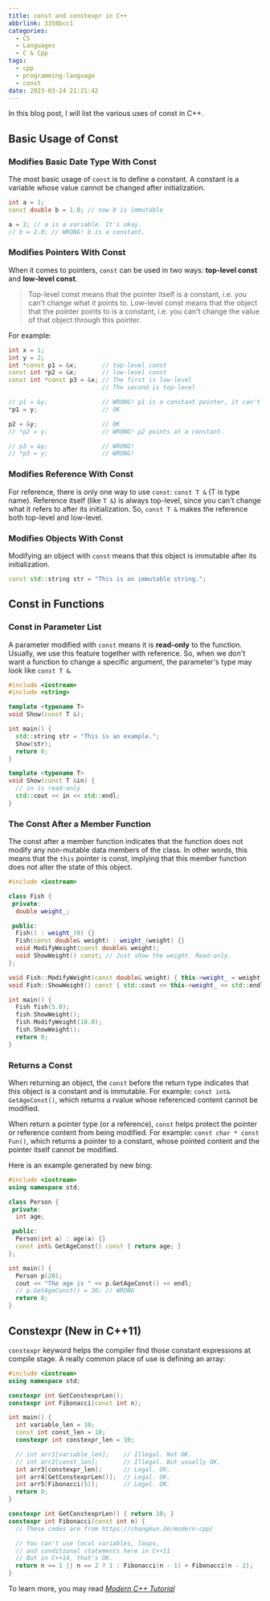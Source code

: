 ```yaml
---
title: const and constexpr in C++
abbrlink: 3358bcc1
categories:
  - CS
  - Languages
  - C & Cpp
tags:
  - cpp
  - programming-language
  - const
date: 2023-03-24 21:21:42
---
```


In this blog post, I will list the various uses of const in C++.

<!--more-->

## Basic Usage of Const

### Modifies Basic Date Type With Const

The most basic usage of `const` is to define a constant. A constant is a variable whose value cannot be changed after initialization.

```cpp
int a = 1;
const double b = 1.0; // now b is immutable

a = 2; // a is a variable. It's okay.
// b = 2.0; // WRONG! b is a constant.

```

### Modifies Pointers With Const

When it comes to pointers, `const` can be used in two ways: **top-level const** and **low-level const**.

> Top-level const means that the pointer itself is a constant, i.e. you can't change what it points to.
> Low-level const means that the object that the pointer points to is a constant, i.e. you can't change the value of that object through this pointer.

For example:

```cpp
int x = 1;
int y = 2;
int *const p1 = &x;       // top-level const
const int *p2 = &x;       // low-level const
const int *const p3 = &x; // The first is low-level
                          // The second is top-level

// p1 = &y;               // WRONG! p1 is a constant pointer, it can't change its direction.
*p1 = y;                  // OK

p2 = &y;                  // OK
// *p2 = y;               // WRONG! p2 points at a constant.

// p3 = &y;               // WRONG!
// *p3 = y;               // WRONG!
```

### Modifies Reference With Const

For reference, there is only one way to use `const`: `const T &` (T is type name). Reference itself (like `T &`) is always top-level, since you can't change what it refers to after its initialization. So, `const T &` makes the reference both top-level and low-level.

### Modifies Objects With Const

Modifying an object with `const` means that this object is immutable after its initialization.

```cpp
const std::string str = "This is an immutable string.";
```

## Const in Functions

### Const in Parameter List

A parameter modified with `const` means it is **read-only** to the function. Usually, we use this feature together with reference. So, when we don't want a function to change a specific argument, the parameter's type may look like `const T &`.

```cpp
#include <iostream>
#include <string>

template <typename T>
void Show(const T &);

int main() {
  std::string str = "This is an example.";
  Show(str);
  return 0;
}

template <typename T>
void Show(const T &in) {
  // in is read-only
  std::cout << in << std::endl;
}
```

### The Const After a Member Function

The const after a member function indicates that the function does not modify any non-mutable data members of the class. In other words, this means that the `this` pointer is const, implying that this member function does not alter the state of this object.

```cpp
#include <iostream>

class Fish {
 private:
  double weight_;

 public:
  Fish() : weight_(0) {}
  Fish(const double& weight) : weight_(weight) {}
  void ModifyWeight(const double& weight);
  void ShowWeight() const; // Just show the weight. Read-only.
};

void Fish::ModifyWeight(const double& weight) { this->weight_ = weight; }
void Fish::ShowWeight() const { std::cout << this->weight_ << std::endl; }

int main() {
  Fish fish(5.0);
  fish.ShowWeight();
  fish.ModifyWeight(10.0);
  fish.ShowWeight();
  return 0;
}
```

### Returns a Const

When returning an object, the `const` before the return type indicates that this object is a constant and is immutable. For example: `const int& GetAgeConst()`, which returns a rvalue whose referenced content cannot be modified.

When return a pointer type (or a reference), `const` helps protect the pointer or reference content from being modified. For example: `const char * const Fun()`, which returns a pointer to a constant, whose pointed content and the pointer itself cannot be modified.

Here is an example generated by new bing:

```cpp
#include <iostream>
using namespace std;

class Person {
 private:
  int age;

 public:
  Person(int a) : age(a) {}
  const int& GetAgeConst() const { return age; }
};

int main() {
  Person p(20);
  cout << "The age is " << p.GetAgeConst() << endl;
  // p.GetAgeConst() = 30; // WRONG
  return 0;
}
```

## Constexpr (New in C++11)

`constexpr` keyword helps the compiler find those constant expressions at compile stage. A really common place of use is defining an array:

```cpp
#include <iostream>
using namespace std;

constexpr int GetConstexprLen();
constexpr int Fibonacci(const int n);

int main() {
  int variable_len = 10;
  const int const_len = 10;
  constexpr int constexpr_len = 10;

  // int arr1[variable_len];    // Illegal. Not OK.
  // int arr2[const_len];       // Illegal. But usually OK.
  int arr3[constexpr_len];      // Legal. OK.
  int arr4[GetConstexprLen()];  // Legal. OK.
  int arr5[Fibonacci(5)];       // Legal. OK.
  return 0;
}

constexpr int GetConstexprLen() { return 10; }
constexpr int Fibonacci(const int n) {
  // These codes are from https://changkun.de/modern-cpp/

  // You can't use local variables, loops,
  // and conditional statements here in C++11
  // But in C++14, that's OK.
  return n == 1 || n == 2 ? 1 : Fibonacci(n - 1) + Fibonacci(n - 2);
}
```

To learn more, you may read _[Modern C++ Tutorial](https://changkun.de/modern-cpp/)_
